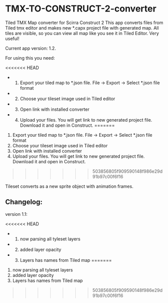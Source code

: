 TMX-TO-CONSTRUCT-2-converter
============================

Tiled TMX Map converter for Scirra Construct 2
This app converts files from Tiled tmx editor and makes new *.capx project file with generated map. All tiles are visible, so you can view all map like you see it in Tiled Editor. Very useful!

Current app version: 1.2.

For using this you need:

<<<<<<< HEAD
- 1. Export your tiled map to *.json file. File -> Export -> Select *.json file format
- 2. Choose your tileset image used in Tiled editor
- 3. Open link with installed converter
- 4. Upload your files. You will get link to new generated project file. Download it and open in Construct.
=======
1. Export your tiled map to *.json file. 
File -> Export -> Select *.json file format
2. Choose your tileset image used in Tiled editor
3. Open link with installed converter
4. Upload your files. You will get link to new generated project file. Download it and open in Construct.
>>>>>>> 503856805f909590148f986e29d91b97c00f6f16

Tileset converts as a new sprite object with animation frames.

Changelog:
--------------------------
version 1.1:

<<<<<<< HEAD
- 1. now parsing all tyleset layers
- 2. added layer opacity
- 3. Layers has names from Tiled map
=======
1. now parsing all tyleset layers
2. added layer opacity
3. Layers has names from Tiled map
>>>>>>> 503856805f909590148f986e29d91b97c00f6f16
